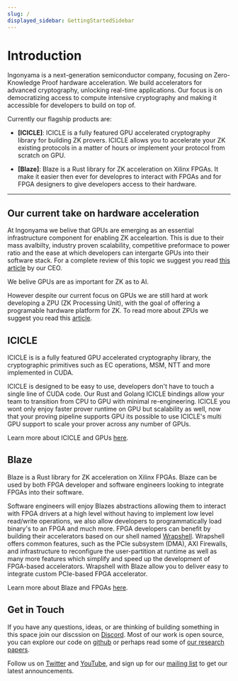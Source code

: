 ```yaml
---
slug: /
displayed_sidebar: GettingStartedSidebar
---
```

# Introduction

Ingonyama is a next-generation semiconductor company, focusing on Zero-Knowledge Proof hardware acceleration. We build accelerators for advanced cryptography, unlocking real-time applications. Our focus is on democratizing access to compute intensive cryptography and making it accessible for developers to build on top of.

Currently our flagship products are:

- **[ICICLE]**:
ICICLE is a fully featured GPU accelerated cryptography library for building ZK provers. ICICLE allows you to accelerate your ZK existing protocols in a matter of hours or implement your protocol from scratch on GPU.

- **[Blaze]**: 
Blaze is a Rust library for ZK acceleration on Xilinx FPGAs. It make it easier then ever for developres to interact with FPGAs and for FPGA designers to give developers access to their hardware.

---

## Our current take on hardware acceleration

At Ingonyama we belive that GPUs are emerging as an essential infrastructure component for enabling ZK acceleartion. This is due to their mass avalbilty, industry proven scalability, competitive preformace to power ratio and the ease at which developers can intergarte GPUs into their software stack. For a complete review of this topic we suggest you read [this article](https://www.ingonyama.com/blog/revisiting-paradigm-hardware-acceleration-for-zero-knowledge-proofs) by our CEO.

We belive GPUs are as important for ZK as to AI.

However despite our current focus on GPUs we are still hard at work developing a ZPU (ZK Processing Unit), with the goal of offering a programable hardware platform for ZK. To read more about ZPUs we suggest you read this [article](https://medium.com/@ingonyama/zpu-the-zero-knowledge-processing-unit-f886a48e00e0).

## ICICLE

ICICLE is is a fully featured GPU accelerated cryptography library, the cryptographic primitives such as EC operations, MSM, NTT and more implemented in CUDA.

ICICLE is designed to be easy to use, developers don't have to touch a single line of CUDA code. Our Rust and Golang ICICLE bindings allow your team to transition from CPU to GPU with minimal re-engineering. ICICLE you wont only enjoy faster prover runtime on GPU but scalability as well, now that your proving pipeline supports GPU its possible to use ICICLE's multi GPU support to scale your prover across any number of GPUs.

Learn more about ICICLE and GPUs [here][ICICLE-OVERVIEW].

## Blaze

Blaze is a Rust library for ZK acceleration on Xilinx FPGAs. Blaze can be used by both FPGA developer and software engineers looking to integrate FPGAs into their software. 

Software engineers will enjoy Blazes abstractions allowing them to interact with FPGA drivers at a high level without having to implement low level read/write operations, we also allow developers to programmatically load binary's to an FPGA and much more. FPGA developers can benefit by building their accelerators based on our shell named [Wrapshell](https://github.com/Quarky93/warpshell). Wrapshell offers common features, such as the PCIe subsystem (DMA), AXI Firewalls, and infrastructure to reconfigure the user-partition at runtime as well as many more features which simplify and speed up the development of FPGA-based accelerators. Wrapshell with Blaze allow you to deliver easy to integrate custom PCIe-based FPGA accelerator.

Learn more about Blaze and FPGAs [here][BLAZE-OVERVIEW].

## Get in Touch

If you have any questions, ideas, or are thinking of building something in this space join our discssion on [Discord]. Most of our work is open source, you can explore our code on [github](https://github.com/ingonyama-zk) or perhaps read some of [our research papers](https://github.com/ingonyama-zk/papers).

Follow us on [Twitter](https://x.com/Ingo_zk) and [YouTube](https://www.youtube.com/@ingo_ZK), and sign up for our [mailing list](https://wkf.ms/3LKCbdj) to get our latest announcements.

[ICICLE-OVERVIEW]: ./icicle/overview.md
[BLAZE-OVERVIEW]: ./blaze/overview.md
[Discord]: https://discord.gg/6vYrE7waPj
